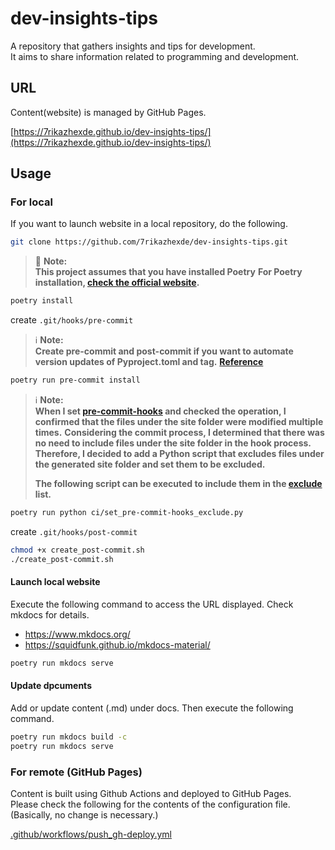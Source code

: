# dev-insights-tips

A repository that gathers insights and tips for development.<br />
It aims to share information related to programming and development.

## URL

Content(website) is managed by GitHub Pages.

[https://7rikazhexde.github.io/dev-insights-tips/](https://7rikazhexde.github.io/dev-insights-tips/)

## Usage

### For local

If you want to launch website in a local repository, do the following.

```bash
git clone https://github.com/7rikazhexde/dev-insights-tips.git
```

> 🚨 **Note:**<br />
> **This project assumes that you have installed Poetry**
> **For Poetry installation, [check the official website](https://python-poetry.org/docs/#installing-with-the-official-installer).**

```bash
poetry install
```

create `.git/hooks/pre-commit`

> ℹ️ **Note:**<br />
> **Create pre-commit and post-commit if you want to automate version updates of Pyproject.toml and tag.**
> **[Reference](https://github.com/7rikazhexde/trial-test/issues/1)**

```bash
poetry run pre-commit install
```

> ℹ️ **Note:**<br />
> **When I set [pre-commit-hooks](https://pre-commit.com/#pre-commit-configyaml---hooks) and checked the operation, I confirmed that the files under the site folder were modified multiple times.**
> **Considering the commit process, I determined that there was no need to include files under the site folder in the hook process.**
> **Therefore, I decided to add a Python script that excludes files under the generated site folder and set them to be excluded.**
>
> **The following script can be executed to include them in the [exclude](https://pre-commit.com/#config-exclude) list.**

```bash
poetry run python ci/set_pre-commit-hooks_exclude.py
```

create `.git/hooks/post-commit`

```bash
chmod +x create_post-commit.sh
./create_post-commit.sh
```

#### Launch local website

Execute the following command to access the URL displayed.
Check mkdocs for details.

- <https://www.mkdocs.org/>
- <https://squidfunk.github.io/mkdocs-material/>

```bash
poetry run mkdocs serve
```

#### Update dpcuments

Add or update content (.md) under docs. Then execute the following command.

```bash
poetry run mkdocs build -c
poetry run mkdocs serve
```

### For remote (GitHub Pages)

Content is built using Github Actions and deployed to GitHub Pages.<br />
Please check the following for the contents of the configuration file. (Basically, no change is necessary.)

[.github/workflows/push_gh-deploy.yml](.github/workflows/push_gh-deploy.yml)
